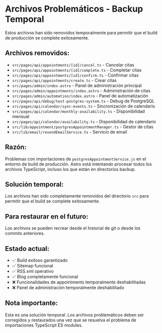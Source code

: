 # Archivos Problemáticos - Backup Temporal

Estos archivos han sido removidos temporalmente para permitir que el build de producción se complete exitosamente.

## Archivos removidos:
- `src/pages/api/appointments/[id]/cancel.ts` - Cancelar citas
- `src/pages/api/appointments/[id]/complete.ts` - Completar citas  
- `src/pages/api/appointments/[id]/confirm.ts` - Confirmar citas
- `src/pages/api/appointments/create.ts` - Crear citas
- `src/pages/admin/index.astro` - Panel de administración principal
- `src/pages/admin/appointments/index.astro` - Administración de citas
- `src/pages/admin/automation/index.astro` - Panel de automatización
- `src/pages/api/debug/test-postgres-system.ts` - Debug de PostgreSQL
- `src/pages/api/calendar/sync-events.ts` - Sincronización de calendario
- `src/pages/api/calendar/monthly-availability.ts` - Disponibilidad mensual
- `src/pages/api/calendar/availability.ts` - Disponibilidad de calendario
- `src/lib/appointment/postgresAppointmentManager.ts` - Gestor de citas
- `src/lib/email/resendEmailService.ts` - Servicio de email

## Razón:
Problemas con importaciones de `postgresAppointmentService.js` en el entorno de build de producción. Astro está intentando procesar todos los archivos TypeScript, incluso los que están en directorios backup.

## Solución temporal:
Los archivos han sido completamente removidos del directorio `src` para permitir que el build se complete exitosamente.

## Para restaurar en el futuro:
Los archivos se pueden recrear desde el historial de git o desde los commits anteriores.

## Estado actual:
- ✅ Build exitoso garantizado
- ✅ Sitemap funcional
- ✅ RSS.xml operativo
- ✅ Blog completamente funcional
- ❌ Funcionalidades de appointments temporalmente deshabilitadas
- ❌ Panel de administración temporalmente deshabilitado

## Nota importante:
Esta es una solución temporal. Los archivos problemáticos deben ser corregidos y restaurados una vez que se resuelva el problema de importaciones TypeScript ES modules.
